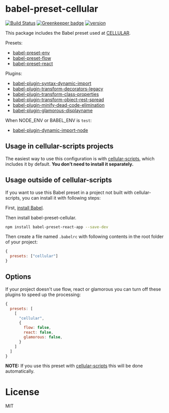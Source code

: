 # babel-preset-cellular

[![Build Status](https://travis-ci.org/fgnass/babel-preset-cellular.svg?branch=master)](https://travis-ci.org/fgnass/babel-preset-cellular)
[![Greenkeeper badge](https://badges.greenkeeper.io/fgnass/babel-preset-cellular.svg)](https://greenkeeper.io/)
[![version](https://img.shields.io/npm/v/babel-preset-cellular.svg)](http://npm.im/babel-preset-cellular)

This package includes the Babel preset used at [CELLULAR](https://www.cellular.de).

Presets:
* [babel-preset-env](https://www.npmjs.com/package/babel-preset-env)
* [babel-preset-flow](https://www.npmjs.com/package/babel-preset-flow)
* [babel-preset-react](https://www.npmjs.com/package/babel-preset-react)

Plugins:
* [babel-plugin-syntax-dynamic-import](https://www.npmjs.com/package/babel-plugin-syntax-dynamic-import)
* [babel-plugin-transform-decorators-legacy](https://www.npmjs.com/package/babel-plugin-transform-decorators-legacy)
* [babel-plugin-transform-class-properties](https://www.npmjs.com/package/babel-plugin-transform-class-properties)
* [babel-plugin-transform-object-rest-spread](https://www.npmjs.com/package/babel-plugin-transform-object-rest-spread)
* [babel-plugin-minify-dead-code-elimination](https://www.npmjs.com/package/babel-plugin-minify-dead-code-elimination)
* [babel-plugin-glamorous-displayname](https://www.npmjs.com/package/babel-plugin-glamorous-displayname) 

When NODE_ENV or BABEL_ENV is `test`:
* [babel-plugin-dynamic-import-node](https://www.npmjs.com/package/babel-plugin-dynamic-import-node)


## Usage in cellular-scripts projects

The easiest way to use this configuration is with [cellular-scripts](https://www.npmjs.com/package/cellular-scripts), which includes it by default. **You don’t need to install it separately.**

## Usage outside of cellular-scripts

If you want to use this Babel preset in a project not built with cellular-scripts, you can install it with following steps:

First, [install Babel](https://babeljs.io/docs/setup/).

Then install babel-preset-cellular.

```sh
npm install babel-preset-react-app --save-dev
```

Then create a file named `.babelrc` with following contents in the root folder of your project:

```js
{
  presets: ["cellular"]
}
```

## Options

If your project doesn't use flow, react or glamorous you can turn off these plugins to speed up the processing:

```js
{
  presets: [
    [
      "cellular",
      {
        flow: false,
        react: false,
        glamorous: false,
      }
    ]
  ]
}
```

__NOTE:__ If you use this preset with [cellular-scripts](https://www.npmjs.com/package/cellular-scripts) this will be done automatically.

# License

MIT
